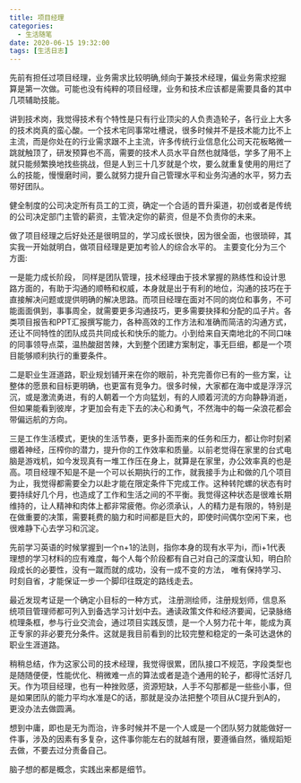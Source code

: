 ```yaml
---
title: 项目经理
categories:
  - 生活随笔
date: 2020-06-15 19:32:00
tags: [生活日志]
---
```


先前有担任过项目经理，业务需求比较明确,倾向于兼技术经理，偏业务需求挖掘算是第一次做。可能也没有纯粹的项目经理，业务和技术应该都是需要具备的其中几项辅助技能。

讲到技术岗，我觉得技术有个特性是只有行业顶尖的人负责造轮子，各行业上大多的技术岗真的蛮心酸。一个技术宅同事常吐槽说，很多时候并不是技术能力比不上主流，而是你处在的行业需求跟不上主流，许多传统行业信息化公司天花板略微一跳就触顶了，研发预算也不高，需要的技术人员水平自然也就降低，学多了用不上就只能频繁换地找些挑战，但是人到三十几岁就是个坎，要么就重复使用的用烂了么的技能，慢慢磨时间，要么就努力提升自己管理水平和业务沟通的水平，努力去带好团队。

健全制度的公司决定所有员工的工资，确定一个合适的晋升渠道，初创或者是传统的公司决定部门主管的薪资，主管决定你的薪资，但是不负责你的未来。 

做了项目经理之后好处还是很明显的，学习成长很快，因为很全面，也很琐碎，其实我一开始就明白，做项目经理是更加考验人的综合水平的。
主要变化分为三个方面:

一是能力成长阶段， 同样是团队管理，技术经理由于技术掌握的熟练性和设计思路方面的，有助于沟通的顺畅和权威，本身就是出于有利的地位，沟通的技巧在于直接解决问题或提供明确的解决思路。而项目经理在面对不同的岗位和事务，不可能面面俱到，事事周全，就需要更多沟通技巧，更多需要抉择和分配的瓜子片。各类项目报告和PPT汇报撰写能力，各种高效的工作方法和准确而简洁的沟通方式，还让不同特性的团队成员共同成长和快乐的能力。小到给来自天南地北的不同口味的同事领导点菜，温热酸甜苦辣，大到整个团建方案制定，事无巨细，都是一个项目能够顺利执行的重要条件。

二是职业生涯道路，职业规划铺开来在你的眼前，补充完善你已有的一些方案，让整体的愿景和目标更明确，也更富有竞争力。很多时候，大家都在海中或是浮浮沉沉，或是激流勇进，有的人朝着一个方向猛划，有的人顺着河流的方向静静消逝，但如果能看到彼岸，才更加会有走下去的决心和勇气，不然海中的每一朵浪花都会带偏远航的方向。

三是工作生活模式，更快的生活节奏，更多扑面而来的任务和压力，都让你时刻紧绷着神经，压榨你的潜力，提升你的工作效率和质量。以前老觉得在家里的台式电脑是游戏机，如今发现真有一堆工作压在身上，就算是在家里，办公效率真的也是高。项目经理不知是不是一个可以长期执行的工作，就我接手为止和做的几个项目为止，我觉得都需要全力以赴才能在限定条件下完成工作。这种转陀螺的状态有时要持续好几个月，也造成了工作和生活之间的不平衡。我觉得这种状态是很难长期维持的，让人精神和肉体上都非常疲倦。你必须承认，人的精力是有限的，特别是在做重要的决策，需要耗费的脑力和时间都是巨大的，即使时间偶尔空闲下来，也很难静下心去学习和沉淀。

先前学习英语的时候掌握到一个n+1的法则，指你本身的现有水平为i，而i+1代表理想的学习材料的应有难度，每个人每个阶段都有自己对自己的深度认知，明白阶段成长的必要性，没有一蹴而就的成功，没有一成不变的方法， 唯有保持学习、时刻自省，才能保证一步一个脚印往既定的路线走去。

最近发现考证是一个确定小目标的一种方式， 注册测绘师，注册规划师，信息系统项目管理师都可列入到备选学习计划中去。通读政策文件和经济要闻，记录脉络梳理条框，参与行业交流会，通过项目实践反馈，是一个人努力花十年，能成为真正专家的非必要充分条件。这就是我目前看到的比较完整和稳定的一条可达退休的职业生涯道路。

稍稍总结，作为这家公司的技术经理，我觉得很累，团队接口不规范，字段类型也是随随便便，性能优化、稍微难一点的算法或者是造个通用的轮子，都得忙活好几天。作为项目经理，也有一种挫败感，资源短缺，人手不勾那都是一些些小事，但是如果团队的能力平均水准是C的话，那就是没办法把整个项目从C提升到A的，更没办法去做圆满。

想到中庸，即也是无为而治，许多时候并不是一个人或是一个团队努力就能做好一件事，涉及的因素有多复杂，这件事你能左右的就越有限，要遵循自然，循规蹈矩去做，不要去过分责备自己。

脑子想的都是概念，实践出来都是细节。

